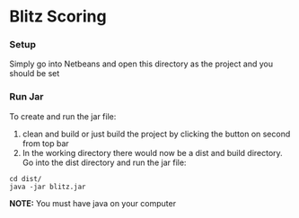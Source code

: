 # Blitz Scoring
### Setup
Simply go into Netbeans and open this directory as the project and you should be set
### Run Jar
To create and run the jar file:
1. clean and build or just build the project by clicking the button on second from top bar
2. In the working directory there would now be a dist and build directory. Go into the dist directory and run the jar file:
```
cd dist/
java -jar blitz.jar
```
__NOTE:__ You must have java on your computer